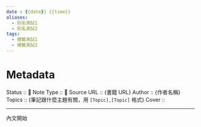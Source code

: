 ```yaml
---
date : {{date}} {{time}}
aliases:
  - 別名測試1
  - 別名測試2
tags:
  - 標籤測試1
  - 標籤測試2
---
```

# Metadata
Status :: 🌱
Note Type :: 📖
Source URL :: {書籍 URL}
Author :: {作者名稱}
Topics :: {筆記跟什麼主題有關，用 `[Topic],[Topic]` 格式}
Cover ::

---

內文開始